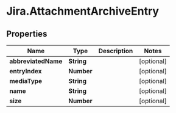 # Jira.AttachmentArchiveEntry

## Properties

Name | Type | Description | Notes
------------ | ------------- | ------------- | -------------
**abbreviatedName** | **String** |  | [optional] 
**entryIndex** | **Number** |  | [optional] 
**mediaType** | **String** |  | [optional] 
**name** | **String** |  | [optional] 
**size** | **Number** |  | [optional] 


